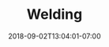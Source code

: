 ---
title: "Welding"
date: 2018-09-02T13:04:01-07:00
draft: false

image: welding-1200x900.jpeg

subTitle: Learn to weld

---